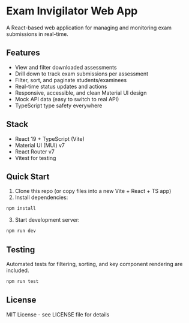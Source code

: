 # Exam Invigilator Web App

A React-based web application for managing and monitoring exam submissions in real-time.

## Features

- View and filter downloaded assessments
- Drill down to track exam submissions per assessment
- Filter, sort, and paginate students/examinees
- Real-time status updates and actions
- Responsive, accessible, and clean Material UI design
- Mock API data (easy to switch to real API)
- TypeScript type safety everywhere

## Stack

- React 19 + TypeScript (Vite)
- Material UI (MUI) v7
- React Router v7
- Vitest for testing

## Quick Start

1. Clone this repo (or copy files into a new Vite + React + TS app)
2. Install dependencies:
```bash
npm install
```

3. Start development server:
```bash
npm run dev
```

## Testing

Automated tests for filtering, sorting, and key component rendering are included.

```bash
npm run test
```

## License

MIT License - see LICENSE file for details
